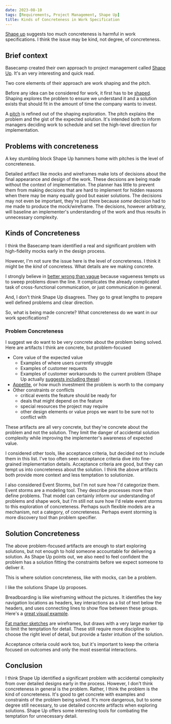 ```yaml
---
date: 2023-08-10
tags: [Requirements, Project Management, Shape Up]
title: Kinds of Concreteness in Work Specification
---
```


[Shape up](https://basecamp.com/shapeup) suggests too much concreteness is harmful in work specifications. I think the issue may be kind, not degree, of concreteness.
<!--more-->

## Brief context

Basecamp created their own approach to project management called [Shape Up](https://basecamp.com/shapeup/). It's an very interesting and quick read.

Two core elements of their approach are work shaping and the pitch.

Before any idea can be considered for work, it first has to be [shaped](https://basecamp.com/shapeup/1.1-chapter-02). Shaping explores the problem to ensure we understand it and a solution exists that should fit in the amount of time the company wants to invest. 

A [pitch](https://basecamp.com/shapeup/1.5-chapter-06) is refined out of the shaping exploration. The pitch explains the problem and the gist of the expected solution. It's intended both to inform managers deciding work to schedule and set the high-level direction for implementation.

## Problems with concreteness

A key stumbling block Shape Up hammers home with pitches is the level of concreteness. 

Detailed artifact like mocks and wireframes make lots of decisions about the final appearance and design of the work. These decsions are being made without the context of implementation. The planner has little to prevent them from making decisions that are hard to implement for hidden reasons when there may be many equally good but easier solutions. The decisions may not even be important, they're just there because *some* decision had to me made to produce the mock/wireframe. The decisions, however arbitrary, will baseline an implementer's understanding of the work and thus results in unnecessary complexity.

 
## Kinds of Concreteness

I think the Basecamp team identified a real and significant problem with high-fidelity mocks early in the design process.

However, I'm not sure the issue here is the level of concreteness. I think it might be the *kind* of concretess. What details are we making concrete. 

I strongly believe in [better wrong than vague](https://spencerfarley.com/2022/06/16/1-software-as-clarity/#better-wrong-than-vague) because vagueness tempts us to sweep problems down the line. It complicates the already complicated task of cross-functional communication, or just communication in general.

And, I don't think Shape Up disagrees. They go to great lengths to prepare well defined problems and clear direction.

So, what is being made concrete? What concreteness do we want in our work specifications?

### Problem Concreteness

I suggest we do want to be very concrete about the problem being solved. Here are artifacts I think are concrete, but problem-focused
- Core value of the expected value
  - Examples of where users currently struggle 
  - Examples of customer requests
  - Examples of customer workarounds to the current problem (Shape Up actually [suggests including these](https://basecamp.com/shapeup/1.5-chapter-06#examples))
- [Appetite](https://basecamp.com/shapeup/1.2-chapter-03#setting-the-appetite), or how much investment the problem is worth to the company
- Other constraints or conflicts
  - critical events the feature should be ready for
  - deals that might depend on the feature
  - special resources the project may require
  - other design elements or value props we want to be sure not to conflict with

These artifacts are all very concrete, but they're concrete about the problem and not the solution. They limit the danger of accidental solution complexity while improving the implementer's awareness of expected value.

I considered other tools, like acceptance criteria, but decided not to include them in this list.
I've too often seen acceptance criteria dive into fine-grained implementation details. Acceptance criteria are good, but they can tempt us into concreteness about the solution. I think the above artifacts both provide more context and less temptation to solutionize.

I also considered Event Storms, but I'm not sure how I'd categorize them. Event storms are a modeling tool. They describe processes more than define problems. That model can certainly inform our understanding of problems and shape work, but I'm still not sure how I'd relate event storms to this exploration of concreteness. Perhaps such flexible models are a mechanism, not a category, of concreteness. Perhaps event storming is more discovery tool than problem specifier.

## Solution Concreteness

The above problem-focused artifacts are enough to start exploring solutions, but not enough to hold someone accountable for delivering a solution. As Shape Up points out, we also need to feel confident the problem has a solution fitting the constraints before we expect someone to deliver it.

This is where solution concreteness, like with mocks, can be a problem.

I like the solutions Shape Up proposes.

Breadboarding is like wireframing without the pictures. It identifies the key navigation locations as headers, key interactions as a list of text below the headers, and uses connecting lines to show flow between these groups. Here's a [great visual example](https://basecamp.com/shapeup/1.3-chapter-04#breadboarding).

[Fat marker sketches](https://basecamp.com/shapeup/1.3-chapter-04#fat-marker-sketches) are wireframes, but draws with a very large marker tip to limit the temptation for detail.
These still require more discipline to choose the right level of detail, but provide a faster intuition of the solution.

Acceptance criteria could work too, but it's important to keep the criteria focused on outcomes and only the most essential interactions.

## Conclusion

I think Shape Up identified a significant problem with accidental complexity from over detailed designs early in the process. 
However, I don't think concreteness in general is the problem. Rather, I think the problem is the kind of concreteness. It's good to get concrete with examples and constraints of the problem being solved. It's more dangerous, but to some degree still necessary, to use detailed concrete artifacts when exploring solutions. Shape Up offers some interesting tools for combating the temptation for unnecessary detail. 



<!-- note a key theme here is alignment, especially by reducing accidental complexity in alignment. Appetite reduces accidental misalignment about value. Lo-fi mocks reduce accidental complexity about implementation. These techniques try to better focus the most essential aspect of each phase and leave everthing else to those closer to the work (who thus have better context and shorter cycles to address issues there) 

I'm not sure they see it this way, but its a thread I notice because I look for in just about everthing. It is my most fundamental software view of software https://spencerfarley.com/2022/10/21/five-foundational-beliefs/#understand-the-problem-->